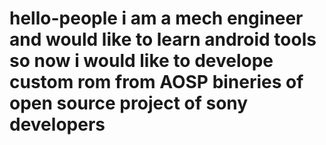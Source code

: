 # hello-people i am a mech engineer and would like to learn android tools so now i would like to develope custom rom from AOSP bineries of open source project of sony developers

